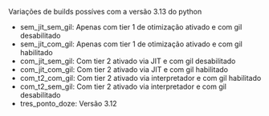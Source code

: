 Variações de builds possíves com a versão 3.13 do python

- sem_jit_sem_gil: Apenas com tier 1 de otimização ativado e com gil desabilitado
- sem_jit_com_gil: Apenas com tier 1 de otimização ativado e com gil habilitado
- com_jit_sem_gil: Com tier 2 ativado via JIT e com gil desabilitado
- com_jit_com_gil: Com tier 2 ativado via JIT e com gil habilitado
- com_t2_com_gil: Com tier 2 ativado via interpretador e com gil habilitado
- com_t2_sem_gil: Com tier 2 ativado via interpretador e com gil desabilitado
- tres_ponto_doze: Versão 3.12

